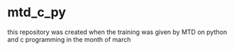 # mtd_c_py
this repository was created when the training was given by MTD on python and c programming in the month of march
